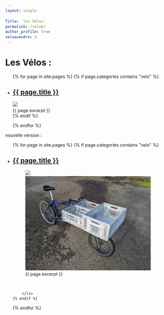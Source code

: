 ```yaml
---
layout: single

Title: ¨les Vélos¨
permalink: /velob/
author_profile: true
veloavendre: 5
---
```



<h1>Les Vélos :</h1>

<ul>
  {% for page in site.pages %}
    {% if page.categories contains "velo" %}
        <li>
            <h2><a href="{{ page.url }}">{{ page.title }}</a></h2>
            <a href="{{ page.url }}"><img src="{{ page.image }}" width='400'></a>
            <br>
            {{ page.excerpt }}
        </li> 
    {% endif %}

    
  {% endfor %}
</ul>
nouvelle version :

<ul>
  {% for page in site.pages %}
    {% if page.categories contains "velo" %}
        <li>
            <h2><a href="{{ page.url }}">{{ page.title }}</a></h2>
            <figure class="half">
                <a href="{{ page.url }}"><img src="{{ page.image1 }}"></a>
                <a href="/assets/images/cargo02.jpg"><img src="/assets/images/cargo02.jpg"></a>
                <figcaption>{{ page.excerpt }}</figcaption>
            </figure>
            <br>
            
        </li> 
    {% endif %}

    
  {% endfor %}
</ul>

